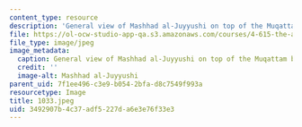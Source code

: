 ```yaml
---
content_type: resource
description: 'General view of Mashhad al-Juyyushi on top of the Muqattam before restoration. '
file: https://ol-ocw-studio-app-qa.s3.amazonaws.com/courses/4-615-the-architecture-of-cairo-spring-2002/3492907b4c37adf5227da6e3e76f33e3_1033.jpeg
file_type: image/jpeg
image_metadata:
  caption: General view of Mashhad al-Juyyushi on top of the Muqattam before restoration.
  credit: ''
  image-alt: Mashhad al-Juyyushi
parent_uid: 7f1ee496-c3e9-b054-2bfa-d8c7549f993a
resourcetype: Image
title: 1033.jpeg
uid: 3492907b-4c37-adf5-227d-a6e3e76f33e3
---
```

